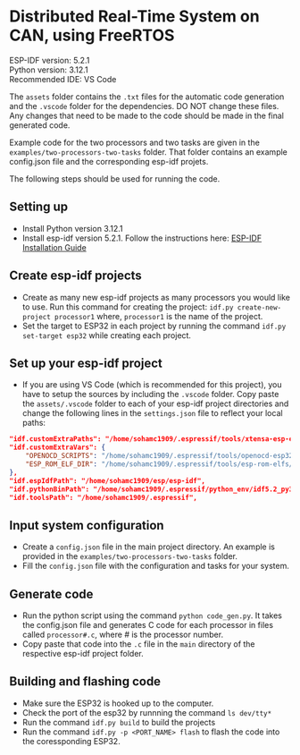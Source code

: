 # Distributed Real-Time System on CAN, using FreeRTOS

ESP-IDF version: 5.2.1 \
Python version: 3.12.1 \
Recommended IDE: VS Code  

The `assets` folder contains the `.txt` files for the automatic code generation and the `.vscode` folder for the dependencies. DO NOT change these files. Any changes that need to be made to the code should be made in the final generated code. 

Example code for the two processors and two tasks are given in the `examples/two-processors-two-tasks` folder. That folder contains an example config.json file and the corresponding esp-idf projets.

The following steps should be used for running the code. 

## Setting up 
- Install Python version 3.12.1
- Install esp-idf version 5.2.1. Follow the instructions here: [ESP-IDF Installation Guide](https://docs.espressif.com/projects/esp-idf/en/stable/esp32/get-started/linux-macos-setup.html)

## Create esp-idf projects 
- Create as many new esp-idf projects as many processors you would like to use. Run this command for creating the project:
`idf.py create-new-project processor1` where, `processor1` is the name of the project. 
- Set the target to ESP32 in each project by running the command `idf.py set-target esp32` while creating each project. 

## Set up your esp-idf project
- If you are using VS Code (which is recommended for this project), you have to setup the sources by including the `.vscode` folder. Copy paste the `assets/.vscode` folder to each of your esp-idf project directories and change the following lines in the `settings.json` file to reflect your local paths:

```json
"idf.customExtraPaths": "/home/sohamc1909/.espressif/tools/xtensa-esp-elf-gdb/12.1_20231023/xtensa-esp-elf-gdb/bin:/home/sohamc1909/.espressif/tools/riscv32-esp-elf-gdb/12.1_20231023/riscv32-esp-elf-gdb/bin:/home/sohamc1909/.espressif/tools/xtensa-esp-elf/esp-13.2.0_20230928/xtensa-esp-elf/bin:/home/sohamc1909/.espressif/tools/riscv32-esp-elf/esp-13.2.0_20230928/riscv32-esp-elf/bin:/home/sohamc1909/.espressif/tools/esp32ulp-elf/2.35_20220830/esp32ulp-elf/bin:/home/sohamc1909/.espressif/tools/openocd-esp32/v0.12.0-esp32-20230921/openocd-esp32/bin:/home/sohamc1909/.espressif/tools/esp-rom-elfs/20230320",
"idf.customExtraVars": {
    "OPENOCD_SCRIPTS": "/home/sohamc1909/.espressif/tools/openocd-esp32/v0.12.0-esp32-20230921/openocd-esp32/share/openocd/scripts",
    "ESP_ROM_ELF_DIR": "/home/sohamc1909/.espressif/tools/esp-rom-elfs/20230320/"
},
"idf.espIdfPath": "/home/sohamc1909/esp/esp-idf",
"idf.pythonBinPath": "/home/sohamc1909/.espressif/python_env/idf5.2_py3.11_env/bin/python",
"idf.toolsPath": "/home/sohamc1909/.espressif",
```

## Input system configuration 
- Create a `config.json` file in the main project directory. An example is provided in the `examples/two-processors-two-tasks` folder. 
- Fill the `config.json` file with the configuration and tasks for your system. 

## Generate code 
- Run the python script using the command `python code_gen.py`. It takes the config.json file and generates C code for each processor in files called `processor#.c`, where # is the processor number. 
- Copy paste that code into the `.c` file in the `main` directory of the respective esp-idf project folder. 

## Building and flashing code 
- Make sure the ESP32 is hooked up to the computer. 
- Check the port of the esp32 by runnning the command `ls dev/tty*`
- Run the command `idf.py build` to build the projects 
- Run the command `idf.py -p <PORT_NAME> flash` to flash the code into the coressponding ESP32. 
